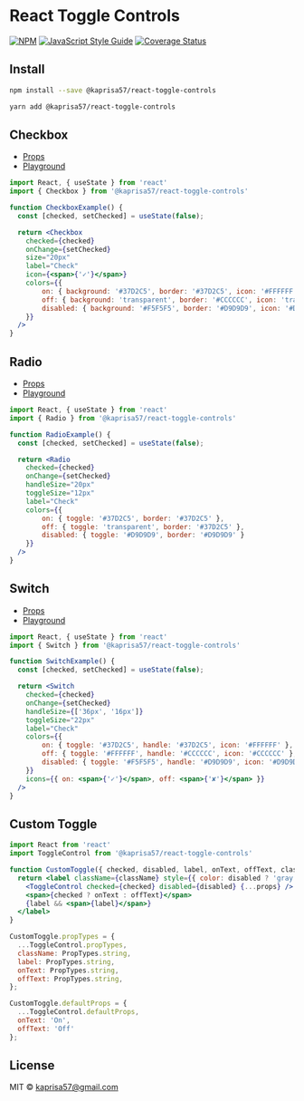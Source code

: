 # React Toggle Controls

[![NPM](https://img.shields.io/npm/v/@kaprisa57/react-toggle-controls/.svg)](https://www.npmjs.com/package/@kaprisa57/react-toggle-controls/) [![JavaScript Style Guide](https://img.shields.io/badge/code_style-standard-brightgreen.svg)](https://standardjs.com) [![Coverage Status](https://coveralls.io/repos/github/kseniya57/react-toggle-controls/badge.svg?branch=main)](https://coveralls.io/github/kseniya57/react-toggle-controls?branch=main)

## Install

```bash
npm install --save @kaprisa57/react-toggle-controls
```

```bash
yarn add @kaprisa57/react-toggle-controls
```

## Checkbox

- [Props](https://kseniya57.github.io/react-toggle-controls/?path=/docs/checkbox--playground)
- [Playground](https://kseniya57.github.io/react-toggle-controls/?path=/stories/checkbox--playground)

```jsx
import React, { useState } from 'react'
import { Checkbox } from '@kaprisa57/react-toggle-controls'

function CheckboxExample() {
  const [checked, setChecked] = useState(false);

  return <Checkbox 
    checked={checked} 
    onChange={setChecked}
    size="20px"
    label="Check"
    icon={<span>{'✓'}</span>}
    colors={{ 
        on: { background: '#37D2C5', border: '#37D2C5', icon: '#FFFFFF' }, 
        off: { background: 'transparent', border: '#CCCCCC', icon: 'transparent' }, 
        disabled: { background: '#F5F5F5', border: '#D9D9D9', icon: '#D9D9D9' }
    }}
  />
}
```

## Radio

- [Props](https://kseniya57.github.io/react-toggle-controls/?path=/docs/radio--playground)
- [Playground](https://kseniya57.github.io/react-toggle-controls/?path=/stories/radio--playground)

```jsx
import React, { useState } from 'react'
import { Radio } from '@kaprisa57/react-toggle-controls'

function RadioExample() {
  const [checked, setChecked] = useState(false);

  return <Radio 
    checked={checked} 
    onChange={setChecked}
    handleSize="20px"
    toggleSize="12px"
    label="Check"
    colors={{ 
        on: { toggle: '#37D2C5', border: '#37D2C5' }, 
        off: { toggle: 'transparent', border: '#37D2C5' }, 
        disabled: { toggle: '#D9D9D9', border: '#D9D9D9' }
    }}
  />
}
```

## Switch

- [Props](https://kseniya57.github.io/react-toggle-controls/?path=/docs/switch--playground)
- [Playground](https://kseniya57.github.io/react-toggle-controls/?path=/stories/switch--playground)

```jsx
import React, { useState } from 'react'
import { Switch } from '@kaprisa57/react-toggle-controls'

function SwitchExample() {
  const [checked, setChecked] = useState(false);

  return <Switch 
    checked={checked} 
    onChange={setChecked}
    handleSize={['36px', '16px']}
    toggleSize="22px"
    label="Check"
    colors={{ 
        on: { toggle: '#37D2C5', handle: '#37D2C5', icon: '#FFFFFF' }, 
        off: { toggle: '#FFFFFF', handle: '#CCCCCC', icon: '#CCCCCC' }, 
        disabled: { toggle: '#F5F5F5', handle: '#D9D9D9', icon: '#D9D9D9' }
    }}
    icons={{ on: <span>{'✓'}</span>, off: <span>{'✘'}</span> }}
  />
}
```

## Custom Toggle

```jsx
import React from 'react'
import ToggleControl from '@kaprisa57/react-toggle-controls'

function CustomToggle({ checked, disabled, label, onText, offText, className, ...props }) {
  return <label className={className} style={{ color: disabled ? 'gray' : 'black' }}>
    <ToggleControl checked={checked} disabled={disabled} {...props} />
    <span>{checked ? onText : offText}</span>
    {label && <span>{label}</span>}
  </label>
}

CustomToggle.propTypes = {
  ...ToggleControl.propTypes,
  className: PropTypes.string,
  label: PropTypes.string,
  onText: PropTypes.string,
  offText: PropTypes.string,
};

CustomToggle.defaultProps = {
  ...ToggleControl.defaultProps,
  onText: 'On',
  offText: 'Off'
};
```

## License

MIT © [kaprisa57@gmail.com](https://github.com/kaprisa57@gmail.com)
